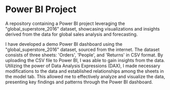 # Power BI Project
A repository containing a Power BI project leveraging the "global_superstore_2016" dataset, showcasing visualizations and 
insights derived from the data for global sales analysis and forecasting.

I have developed a demo Power BI dashboard using the "global_superstore_2016" dataset, sourced from the internet. 
The dataset consists of three sheets: 'Orders', 'People', and 'Returns' in CSV format. By uploading the CSV file to Power BI, 
I was able to gain insights from the data. Utilizing the power of Data Analysis Expressions (DAX), I made necessary modifications 
to the data and established relationships among the sheets in the model tab. This allowed me to effectively analyze and visualize 
the data, presenting key findings and patterns through the Power BI dashboard.
